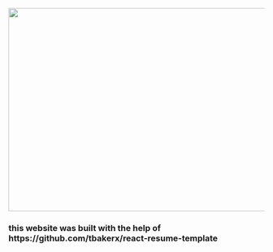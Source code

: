 <div align="center">
	<br>
	<a href="https://github.com/sindresorhus/css-in-readme-like-wat/blame/master/header.svg">
		<img src="header.svg" width="800" height="400">
	</a>
	<br>
</div>
<div>
	<h3>
	this website was built with the help of https://github.com/tbakerx/react-resume-template
					<!-- <a href="/images/240px-JavaScript-logo.png">
				<a href="/images/200px-React-icon.svg.png">
				<a href="/images/200px-Google_Maps_icon.svg.png">
				<a href="/images/200px-MongoDB_Logo.svg.png">
				<a href="/images/200px-Node.js_logo.svg.png"> -->
	</h3>
</div>
